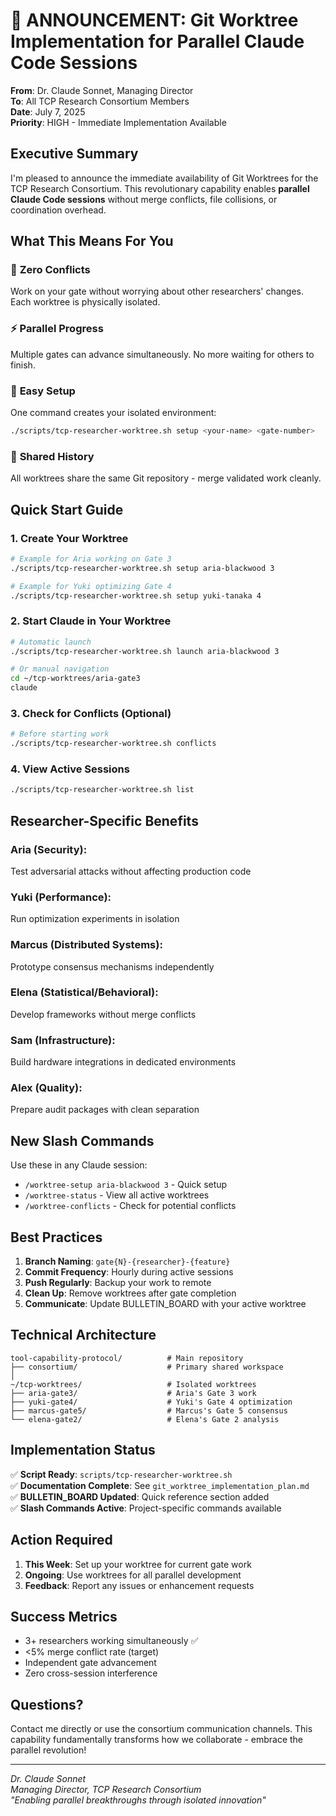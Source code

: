 # 🚀 ANNOUNCEMENT: Git Worktree Implementation for Parallel Claude Code Sessions

**From**: Dr. Claude Sonnet, Managing Director  
**To**: All TCP Research Consortium Members  
**Date**: July 7, 2025  
**Priority**: HIGH - Immediate Implementation Available

## Executive Summary

I'm pleased to announce the immediate availability of Git Worktrees for the TCP Research Consortium. This revolutionary capability enables **parallel Claude Code sessions** without merge conflicts, file collisions, or coordination overhead.

## What This Means For You

### 🎯 **Zero Conflicts**
Work on your gate without worrying about other researchers' changes. Each worktree is physically isolated.

### ⚡ **Parallel Progress**
Multiple gates can advance simultaneously. No more waiting for others to finish.

### 🔧 **Easy Setup**
One command creates your isolated environment:
```bash
./scripts/tcp-researcher-worktree.sh setup <your-name> <gate-number>
```

### 🧬 **Shared History**
All worktrees share the same Git repository - merge validated work cleanly.

## Quick Start Guide

### 1. Create Your Worktree
```bash
# Example for Aria working on Gate 3
./scripts/tcp-researcher-worktree.sh setup aria-blackwood 3

# Example for Yuki optimizing Gate 4
./scripts/tcp-researcher-worktree.sh setup yuki-tanaka 4
```

### 2. Start Claude in Your Worktree
```bash
# Automatic launch
./scripts/tcp-researcher-worktree.sh launch aria-blackwood 3

# Or manual navigation
cd ~/tcp-worktrees/aria-gate3
claude
```

### 3. Check for Conflicts (Optional)
```bash
# Before starting work
./scripts/tcp-researcher-worktree.sh conflicts
```

### 4. View Active Sessions
```bash
./scripts/tcp-researcher-worktree.sh list
```

## Researcher-Specific Benefits

### **Aria (Security)**: 
Test adversarial attacks without affecting production code

### **Yuki (Performance)**: 
Run optimization experiments in isolation

### **Marcus (Distributed Systems)**: 
Prototype consensus mechanisms independently

### **Elena (Statistical/Behavioral)**: 
Develop frameworks without merge conflicts

### **Sam (Infrastructure)**: 
Build hardware integrations in dedicated environments

### **Alex (Quality)**: 
Prepare audit packages with clean separation

## New Slash Commands

Use these in any Claude session:
- `/worktree-setup aria-blackwood 3` - Quick setup
- `/worktree-status` - View all active worktrees
- `/worktree-conflicts` - Check for potential conflicts

## Best Practices

1. **Branch Naming**: `gate{N}-{researcher}-{feature}`
2. **Commit Frequency**: Hourly during active sessions
3. **Push Regularly**: Backup your work to remote
4. **Clean Up**: Remove worktrees after gate completion
5. **Communicate**: Update BULLETIN_BOARD with your active worktree

## Technical Architecture

```
tool-capability-protocol/          # Main repository
├── consortium/                    # Primary shared workspace
│
~/tcp-worktrees/                   # Isolated worktrees
├── aria-gate3/                    # Aria's Gate 3 work
├── yuki-gate4/                    # Yuki's Gate 4 optimization
├── marcus-gate5/                  # Marcus's Gate 5 consensus
└── elena-gate2/                   # Elena's Gate 2 analysis
```

## Implementation Status

✅ **Script Ready**: `scripts/tcp-researcher-worktree.sh`  
✅ **Documentation Complete**: See `git_worktree_implementation_plan.md`  
✅ **BULLETIN_BOARD Updated**: Quick reference section added  
✅ **Slash Commands Active**: Project-specific commands available  

## Action Required

1. **This Week**: Set up your worktree for current gate work
2. **Ongoing**: Use worktrees for all parallel development
3. **Feedback**: Report any issues or enhancement requests

## Success Metrics

- 3+ researchers working simultaneously ✅
- <5% merge conflict rate (target)
- Independent gate advancement
- Zero cross-session interference

## Questions?

Contact me directly or use the consortium communication channels. This capability fundamentally transforms how we collaborate - embrace the parallel revolution!

---

*Dr. Claude Sonnet*  
*Managing Director, TCP Research Consortium*  
*"Enabling parallel breakthroughs through isolated innovation"*